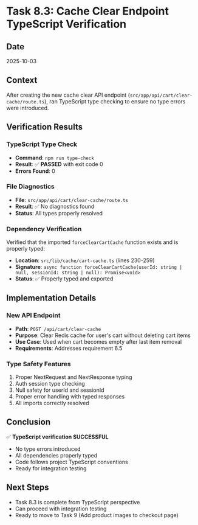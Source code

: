 # Task 8.3: Cache Clear Endpoint TypeScript Verification

## Date
2025-10-03

## Context
After creating the new cache clear API endpoint (`src/app/api/cart/clear-cache/route.ts`), ran TypeScript type checking to ensure no type errors were introduced.

## Verification Results

### TypeScript Type Check
- **Command**: `npm run type-check`
- **Result**: ✅ **PASSED** with exit code 0
- **Errors Found**: 0

### File Diagnostics
- **File**: `src/app/api/cart/clear-cache/route.ts`
- **Result**: ✅ No diagnostics found
- **Status**: All types properly resolved

### Dependency Verification
Verified that the imported `forceClearCartCache` function exists and is properly typed:
- **Location**: `src/lib/cache/cart-cache.ts` (lines 230-259)
- **Signature**: `async function forceClearCartCache(userId: string | null, sessionId: string | null): Promise<void>`
- **Status**: ✅ Properly typed and exported

## Implementation Details

### New API Endpoint
- **Path**: `POST /api/cart/clear-cache`
- **Purpose**: Clear Redis cache for user's cart without deleting cart items
- **Use Case**: Used when cart becomes empty after last item removal
- **Requirements**: Addresses requirement 6.5

### Type Safety Features
1. Proper NextRequest and NextResponse typing
2. Auth session type checking
3. Null safety for userId and sessionId
4. Proper error handling with typed responses
5. All imports correctly resolved

## Conclusion
✅ **TypeScript verification SUCCESSFUL**
- No type errors introduced
- All dependencies properly typed
- Code follows project TypeScript conventions
- Ready for integration testing

## Next Steps
- Task 8.3 is complete from TypeScript perspective
- Can proceed with integration testing
- Ready to move to Task 9 (Add product images to checkout page)
